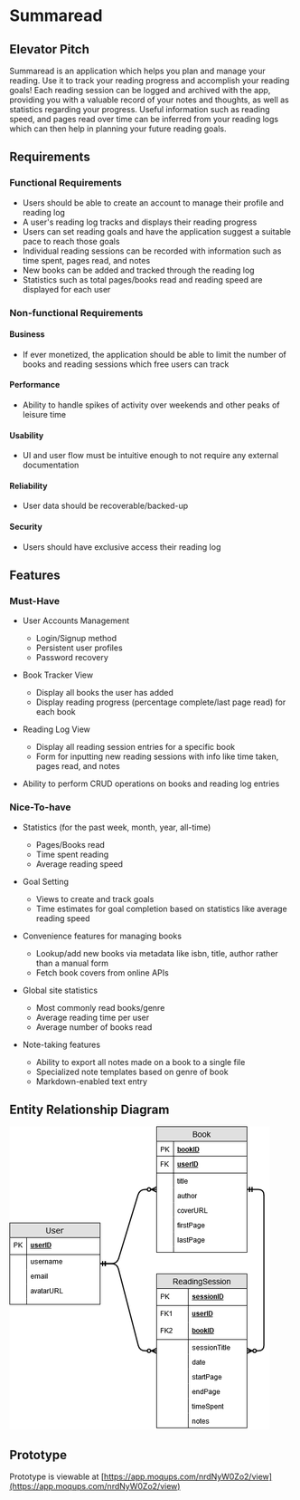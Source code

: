 # Summaread

## Elevator Pitch

Summaread is an application which helps you plan and manage your reading. Use it to track your reading progress and accomplish your reading goals! Each reading session can be logged and archived with the app, providing you with a valuable record of your notes and thoughts, as well as statistics regarding your progress. Useful information such as reading speed, and pages read over time can be inferred from your reading logs which can then help in planning your future reading goals.

## Requirements

### Functional Requirements
* Users should be able to create an account to manage their profile and reading log
* A user's reading log tracks and displays their reading progress
* Users can set reading goals and have the application suggest a suitable pace to reach those goals
* Individual reading sessions can be recorded with information such as time spent, pages read, and notes
* New books can be added and tracked through the reading log
* Statistics such as total pages/books read and reading speed are displayed for each user

### Non-functional Requirements

#### Business
* If ever monetized, the application should be able to limit the number of books and reading sessions which free users can track

#### Performance
* Ability to handle spikes of activity over weekends and other peaks of leisure time

#### Usability
* UI and user flow must be intuitive enough to not require any external documentation

#### Reliability
* User data should be recoverable/backed-up

#### Security
* Users should have exclusive access their reading log

## Features

### Must-Have
* User Accounts Management
  * Login/Signup method
  * Persistent user profiles
  * Password recovery

* Book Tracker View
  * Display all books the user has added
  * Display reading progress (percentage complete/last page read) for each book

* Reading Log View
  * Display all reading session entries for a specific book
  * Form for inputting new reading sessions with info like time taken, pages read, and notes

* Ability to perform CRUD operations on books and reading log entries

### Nice-To-have

* Statistics (for the past week, month, year, all-time)
  * Pages/Books read
  * Time spent reading
  * Average reading speed

* Goal Setting
  * Views to create and track goals
  * Time estimates for goal completion based on statistics like average reading speed

* Convenience features for managing books
  * Lookup/add new books via metadata like isbn, title, author rather than a manual form
  * Fetch book covers from online APIs

* Global site statistics
  * Most commonly read books/genre
  * Average reading time per user
  * Average number of books read 

* Note-taking features
  * Ability to export all notes made on a book to a single file
  * Specialized note templates based on genre of book
  * Markdown-enabled text entry


## Entity Relationship Diagram

![PageTurns Entity Relationship Diagram](pageturnsERD.png)

## Prototype

Prototype is viewable at [https://app.moqups.com/nrdNyW0Zo2/view](https://app.moqups.com/nrdNyW0Zo2/view)

